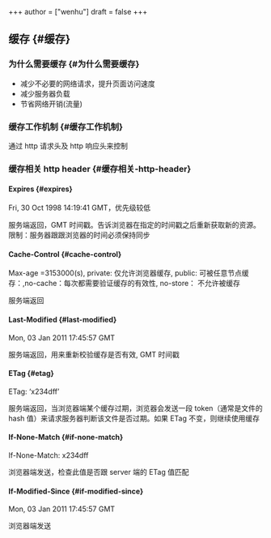 +++
author = ["wenhu"]
draft = false
+++

## 缓存 {#缓存}


### 为什么需要缓存 {#为什么需要缓存}

-   减少不必要的网络请求，提升页面访问速度
-   减少服务器负载
-   节省网络开销(流量)


### 缓存工作机制 {#缓存工作机制}

通过 http 请求头及 http 响应头来控制


### 缓存相关 http header {#缓存相关-http-header}


#### Expires {#expires}

Fri, 30 Oct 1998 14:19:41 GMT，优先级较低

服务端返回，GMT 时间戳。告诉浏览器在指定的时间戳之后重新获取新的资源。限制：服务器跟跟浏览器的时间必须保持同步


#### Cache-Control {#cache-control}

Max-age =3153000(s), private: 仅允许浏览器缓存, public: 可被任意节点缓存：,no-cache：每次都需要验证缓存的有效性, no-store： 不允许被缓存

服务端返回


#### Last-Modified {#last-modified}

Mon, 03 Jan 2011 17:45:57 GMT

服务端返回，用来重新校验缓存是否有效, GMT 时间戳


#### ETag {#etag}

ETag: ‘x234dff’

服务端返回，当浏览器端某个缓存过期，浏览器会发送一段 token（通常是文件的 hash 值）来请求服务器判断该文件是否过期。如果 ETag 不变，则继续使用缓存


#### If-None-Match {#if-none-match}

If-None-Match: x234dff

浏览器端发送，检查此值是否跟 server 端的 ETag 值匹配


#### If-Modified-Since {#if-modified-since}

Mon, 03 Jan 2011 17:45:57 GMT

浏览器端发送
